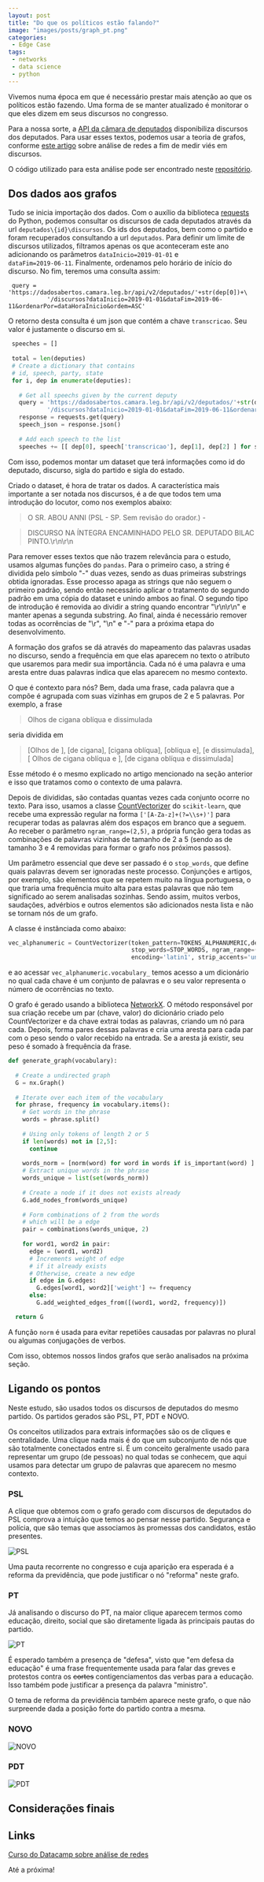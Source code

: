 ```yaml
---
layout: post
title: "Do que os políticos estão falando?"
image: "images/posts/graph_pt.png"
categories:
 - Edge Case
tags:
 - networks
 - data science
 - python
---
```


Vivemos numa época em que é necessário prestar mais atenção ao que os políticos estão fazendo. Uma forma de se manter 
atualizado é monitorar o que eles dizem em seus discursos no congresso.

Para a nossa sorte, a [API  da câmara de deputados](https://dadosabertos.camara.leg.br/swagger/api.html) disponibiliza discursos dos deputados. Para usar esses textos,  podemos usar a teoria de grafos, conforme [este artigo](https://towardsdatascience.com/measuring-discourse-bias-using-text-network-analysis-9f251be5f6f3) sobre análise de redes a fim de medir 
viés em discursos.

O código utilizado para esta análise pode ser encontrado neste [repositório](https://github.com/nymarya/political-speeches-networks).

## Dos dados aos grafos

Tudo se inicia importação dos dados. Com o auxílio da biblioteca [requests](https://pypi.org/project/requests/) do Python, podemos consultar os discursos de cada deputados
através da url `deputados\{id}\discursos`. Os ids dos deputados, bem como o partido e  foram recuperados consultando a url `deputados`. Para definir um limite de 
discursos utilizados, filtramos apenas os que aconteceram este ano adicionando os parâmetros `dataInicio=2019-01-01` e  
`dataFim=2019-06-11`. Finalmente, ordenamos pelo horário de início do discurso. No fim, teremos uma consulta assim:

```
 query = 'https://dadosabertos.camara.leg.br/api/v2/deputados/'+str(dep[0])+\
           '/discursos?dataInicio=2019-01-01&dataFim=2019-06-11&ordenarPor=dataHoraInicio&ordem=ASC'
```

O retorno desta consulta é um json que contém a chave `transcricao`. Seu valor é justamente o discurso em si.

```python
 speeches = []
 
 total = len(deputies)
 # Create a dictionary that contains
 # id, speech, party, state
 for i, dep in enumerate(deputies):
   
   # Get all speechs given by the current deputy
   query = 'https://dadosabertos.camara.leg.br/api/v2/deputados/'+str(dep[0])+\
           '/discursos?dataInicio=2019-01-01&dataFim=2019-06-11&ordenarPor=dataHoraInicio&ordem=ASC'
   response = requests.get(query)
   speech_json = response.json()
   
   # Add each speech to the list
   speeches += [[ dep[0], speech['transcricao'], dep[1], dep[2] ] for speech in speech_json['dados']]
```

Com isso, podemos montar um dataset que terá informações como id do deputado, discurso, sigla do partido e sigla do estado.

Criado o dataset, é hora de tratar os dados. A característica mais importante a ser notada nos discursos, é a de que todos tem 
uma introdução do locutor, como nos exemplos abaixo:

> O SR. ABOU ANNI (PSL - SP. Sem revisão do orador.) -

> DISCURSO NA ÍNTEGRA ENCAMINHADO PELO SR. DEPUTADO BILAC PINTO.\r\n\r\n

Para remover esses textos que não trazem relevância para o estudo, usamos algumas funções do `pandas`. Para o primeiro caso, 
a string é dividida pelo símbolo "-" duas vezes, sendo as duas primeiras substrings obtida ignoradas. Esse processo apaga as
strings que não seguem o primeiro padrão, sendo então necessário aplicar o tratamento do segundo padrão em uma cópia do dataset 
e unindo ambos ao final. O segundo tipo de introdução é removida ao dividir a string quando encontrar "\r\n\r\n" e manter 
apenas a segunda substring. Ao final, ainda é necessário remover todas as ocorrências de "\r", "\n" e "-" para a próxima 
etapa do desenvolvimento.

A formação dos grafos se dá através do mapeamento das palavras usadas no discurso, sendo a frequência em que elas aparecem no 
texto o atributo que usaremos para medir sua importância. Cada nó é uma palavra e uma aresta 
entre duas palavras indica que elas aparecem no mesmo contexto.

O que é contexto para nós? Bem, dada uma frase, cada palavra que a compõe é agrupada com suas vizinhas em grupos de 2 e 5 
palavras. Por exemplo, a frase 

 > Olhos de cigana oblíqua e dissimulada
  
seria dividida em

> [Olhos de ], [de cigana], [cigana oblíqua], [oblíqua e], [e dissimulada], [ Olhos de cigana oblíqua e ], [de cigana oblíqua e dissimulada]

Esse método é o mesmo explicado no artigo mencionado na seção anterior e isso que tratamos como o contexto de uma palavra.

Depois de divididas, são contadas quantas vezes cada conjunto ocorre no texto. Para isso, usamos a classe 
[CountVectorizer](https://scikit-learn.org/stable/modules/generated/sklearn.feature_extraction.text.CountVectorizer.html#sklearn.feature_extraction.text.CountVectorizer) do 
`scikit-learn`, que recebe uma expressão regular na forma `['[A-Za-z]+(?=\\s+)']` para recuperar todas as palavras além dos espaços 
em branco que a seguem. Ao receber o parâmetro `ngram_range=(2,5)`, a própria função gera todas as combinações de palavras vizinhas 
de tamanho de 2 a 5 (sendo as de tamanho 3 e 4 removidas para formar o grafo nos próximos passos). 

Um parâmetro essencial que deve ser passado é o `stop_words`, que define quais palavras devem ser ignoradas neste processo. 
Conjunções e artigos, por exemplo, são elementos que se repetem muito na língua portuguesa, o que traria uma frequência muito alta para estas palavras que 
não tem significado ao serem analisadas sozinhas. Sendo assim, muitos verbos, saudações, advérbios e outros elementos são adicionados 
nesta lista e não se tornam nós de um grafo.

A classe é instânciada como abaixo:
```python
vec_alphanumeric = CountVectorizer(token_pattern=TOKENS_ALPHANUMERIC,decode_error='replace' ,
                                   stop_words=STOP_WORDS, ngram_range=(2,5),
                                   encoding='latin1', strip_accents='unicode')
```
 e ao acessar `vec_alphanumeric.vocabulary_` temos acesso a um dicionário no qual cada chave é um conjunto de palavras e 
 o seu valor representa o número de ocorrências no texto.
 
 O grafo é gerado usando a biblioteca [NetworkX](). O método responsável por sua criação recebe um par (chave, valor) do 
 dicionário criado pelo CountVectorizer e da chave extrai todas as palavras, 
 criando um nó para cada. Depois, forma pares dessas palavras e cria uma aresta para cada par com o peso sendo o valor recebido na entrada. 
 Se a aresta já existir, seu  peso é somado à frequência da frase. 
 
 ```python
 def generate_graph(vocabulary):
   
   # Create a undirected graph
   G = nx.Graph()
   
   # Iterate over each item of the vocabulary
   for phrase, frequency in vocabulary.items():
     # Get words in the phrase
     words = phrase.split()
     
     # Using only tokens of length 2 or 5
     if len(words) not in [2,5]:
       continue
     
     words_norm = [norm(word) for word in words if is_important(word) ]
     # Extract unique words in the phrase
     words_unique = list(set(words_norm))
     
     # Create a node if it does not exists already
     G.add_nodes_from(words_unique)
     
     # Form combinations of 2 from the words
     # which will be a edge
     pair = combinations(words_unique, 2) 
     
     for word1, word2 in pair:
       edge = (word1, word2)
       # Increments weight of edge
       # if it already exists
       # Otherwise, create a new edge
       if edge in G.edges:
         G.edges[word1, word2]['weight'] += frequency
       else:
         G.add_weighted_edges_from([(word1, word2, frequency)])
 
   return G
```

A função `norm` é usada para evitar repetiões causadas por palavras no plural ou algumas conjugações de verbos.

Com isso, obtemos nossos lindos grafos que serão analisados na próxima seção.

## Ligando os pontos

Neste estudo, são usados todos os discursos de deputados do mesmo partido. Os partidos gerados são PSL, PT, PDT e NOVO.

Os conceitos utilizados para extrais informações são os de cliques e centralidade. Uma clique nada mais é do que um subconjunto 
de nós que são totalmente conectados entre si. É um conceito geralmente usado para representar um grupo (de pessoas) no qual 
todas se conhecem, que aqui usamos para detectar um grupo de palavras que aparecem no mesmo contexto.

### PSL

A clique que obtemos com o grafo gerado com discursos de deputados do PSL comprova a intuição que temos 
ao pensar nesse partido. Segurança e polícia, que são temas que associamos às promessas dos 
candidatos, estão presentes.

![PSL](../images/posts/graph_psl.png)

Uma pauta recorrente no congresso e cuja aparição era esperada é a 
reforma da previdência, que pode justificar o nó "reforma" neste grafo.

### PT

Já analisando o discurso do PT, na maior clique aparecem termos como educação, direito, social
que são diretamente ligada às principais pautas do partido.

![PT](../images/posts/graph_pt.png)

É esperado também a presença de "defesa", visto que "em defesa da educação" é uma frase frequentemente 
usada para falar das greves e protestos contra os ~~cortes~~ contigenciamentos das verbas para 
a educação. Isso também pode justificar a presença da palavra "ministro".

O tema de reforma da previdência também aparece neste grafo, o que não surpreende dada a posição 
forte do partido contra a mesma.

### NOVO

![NOVO](../images/posts/graph_novo.png)

### PDT

![PDT](../images/posts/graph_pdt.png)

## Considerações finais

## Links

[Curso do Datacamp sobre análise de redes](https://www.datacamp.com/courses/network-analysis-in-python-part-1)

Até a próxima!
